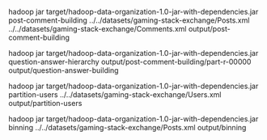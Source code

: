 hadoop jar target/hadoop-data-organization-1.0-jar-with-dependencies.jar post-comment-building ../../datasets/gaming-stack-exchange/Posts.xml ../../datasets/gaming-stack-exchange/Comments.xml output/post-comment-building

hadoop jar target/hadoop-data-organization-1.0-jar-with-dependencies.jar question-answer-hierarchy output/post-comment-building/part-r-00000 output/question-answer-building

hadoop jar target/hadoop-data-organization-1.0-jar-with-dependencies.jar partition-users ../../datasets/gaming-stack-exchange/Users.xml output/partition-users

hadoop jar target/hadoop-data-organization-1.0-jar-with-dependencies.jar binning ../../datasets/gaming-stack-exchange/Posts.xml output/binning





